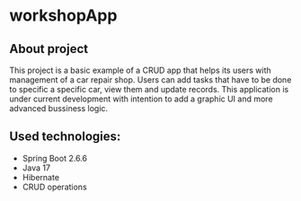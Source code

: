 # **workshopApp**

## About project
This project is a basic example of a CRUD app that helps its users with management of a car repair shop.
Users can add tasks that have to be done to specific a specific car, view them and update records.
This application is under current development with intention to add a graphic UI and more advanced bussiness logic.

## Used technologies:
* Spring Boot 2.6.6
* Java 17
* Hibernate
* CRUD operations
 




